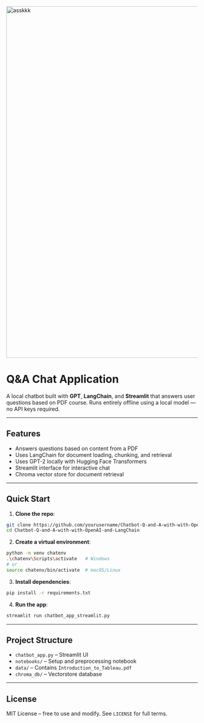 
<img width="926" alt="asskkk" src="https://github.com/user-attachments/assets/fcdbe8be-8bb4-47e8-9f3b-20ab51e762d0" />


# Q&A Chat Application
A local chatbot built with **GPT**, **LangChain**, and **Streamlit** that answers user questions based on  PDF course. Runs entirely offline using a local model — no API keys required.

---

## Features

- Answers questions based on content from a PDF
- Uses LangChain for document loading, chunking, and retrieval
- Uses GPT-2 locally with Hugging Face Transformers
- Streamlit interface for interactive chat
- Chroma vector store for document retrieval

---

## Quick Start

1. **Clone the repo**:

```bash
git clone https://github.com/yourusername/Chatbot-Q-and-A-with-with-OpenAI-and-LangChain.git
cd Chatbot-Q-and-A-with-with-OpenAI-and-LangChain
```

2. **Create a virtual environment**:

```bash
python -m venv chatenv
.\chatenv\Scripts\activate   # Windows
# or
source chatenv/bin/activate  # macOS/Linux
```

3. **Install dependencies**:

```bash
pip install -r requirements.txt
```

4. **Run the app**:

```bash
streamlit run chatbot_app_streamlit.py
```

---

## Project Structure

- `chatbot_app.py` – Streamlit UI
- `notebooks/` – Setup and preprocessing notebook
- `data/` – Contains `Introduction_to_Tableau.pdf`
- `chroma_db/` – Vectorstore database 

---

## License

MIT License – free to use and modify. See `LICENSE` for full terms.



